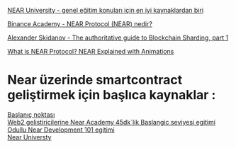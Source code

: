 
[NEAR University - genel eğitim konuları için en iyi kaynaklardan biri  ](https://www.near.university/)</br>

[Binance Academy - NEAR Protocol (NEAR) nedir?](https://academy.binance.com/tr/articles/what-is-near-protocol-near)</br>

[Alexander Skidanov - The authoritative guide to Blockchain Sharding, part 1](https://medium.com/nearprotocol/the-authoritative-guide-to-blockchain-sharding-part-1-1b53ed31e060)</br>

[What is NEAR Protocol? NEAR Explained with Animations](https://github.com/nearistanbul/resources/edit/main/resources.md)</br>


# Near üzerinde smartcontract geliştirmek için başlıca kaynaklar : 
[Başlanıç noktası](https://near.org/developers/)</br>
[Web2 gelistiricilerine Near Academy 45dk`lik Baslangic seviyesi egitimi ](https://near.academy/)</br>
[Odullu Near Development 101 egitimi](https://dacade.org/communities/near/courses/near-101)</br>
[Near Universty](https://www.near.university/)</br>
